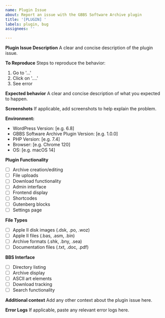 ```yaml
---
name: Plugin Issue
about: Report an issue with the GBBS Software Archive plugin
title: '[PLUGIN] '
labels: plugin, bug
assignees: ''

---
```


**Plugin Issue Description**
A clear and concise description of the plugin issue.

**To Reproduce**
Steps to reproduce the behavior:
1. Go to '...'
2. Click on '....'
3. See error

**Expected behavior**
A clear and concise description of what you expected to happen.

**Screenshots**
If applicable, add screenshots to help explain the problem.

**Environment:**
 - WordPress Version: [e.g. 6.8]
 - GBBS Software Archive Plugin Version: [e.g. 1.0.0]
 - PHP Version: [e.g. 7.4]
 - Browser: [e.g. Chrome 120]
 - OS: [e.g. macOS 14]

**Plugin Functionality**
- [ ] Archive creation/editing
- [ ] File uploads
- [ ] Download functionality
- [ ] Admin interface
- [ ] Frontend display
- [ ] Shortcodes
- [ ] Gutenberg blocks
- [ ] Settings page

**File Types**
- [ ] Apple II disk images (.dsk, .po, .woz)
- [ ] Apple II files (.bas, .asm, .bin)
- [ ] Archive formats (.shk, .bny, .sea)
- [ ] Documentation files (.txt, .doc, .pdf)

**BBS Interface**
- [ ] Directory listing
- [ ] Archive display
- [ ] ASCII art elements
- [ ] Download tracking
- [ ] Search functionality

**Additional context**
Add any other context about the plugin issue here.

**Error Logs**
If applicable, paste any relevant error logs here.
